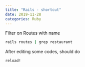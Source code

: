 ```yaml
---
title: "Rails - shortcut"
date: 2019-11-28
categories: Ruby
---
```


Filter on Routes with name

```ruby
rails routes | grep restaurant
```

After editing some codes, should do

```ruby
reload!
```
